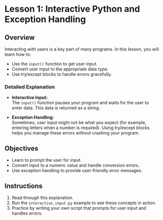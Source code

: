 # Lesson 1: Interactive Python and Exception Handling

## Overview
Interacting with users is a key part of many programs. In this lesson, you will learn how to:
- Use the `input()` function to get user input.
- Convert user input to the appropriate data type.
- Use try/except blocks to handle errors gracefully.

### Detailed Explanation
- **Interactive Input:**  
  The `input()` function pauses your program and waits for the user to enter data. This data is returned as a string.
  
- **Exception Handling:**  
  Sometimes, user input might not be what you expect (for example, entering letters when a number is required). Using try/except blocks helps you manage these errors without crashing your program.

## Objectives
- Learn to prompt the user for input.
- Convert input to a numeric value and handle conversion errors.
- Use exception handling to provide user-friendly error messages.

## Instructions
1. Read through this explanation.
2. Run the `interactive_input.py` example to see these concepts in action.
3. Practice by writing your own script that prompts for user input and handles errors.
